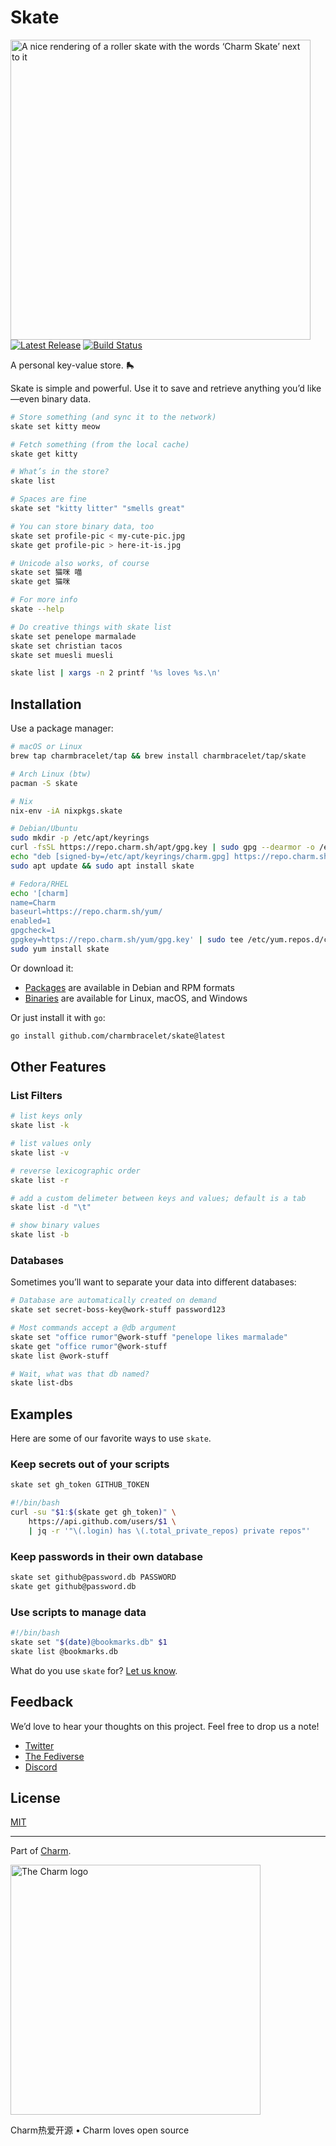 # Skate

<p>
    <img src="https://stuff.charm.sh/skate/skate-header.png?2" width="480" alt="A nice rendering of a roller skate with the words ‘Charm Skate’ next to it"><br>
    <a href="https://github.com/charmbracelet/skate/releases"><img src="https://img.shields.io/github/release/charmbracelet/skate.svg" alt="Latest Release"></a>
    <a href="https://github.com/charmbracelet/skate/actions"><img src="https://github.com/charmbracelet/skate/workflows/build/badge.svg" alt="Build Status"></a>
</p>

A personal key-value store. 🛼

Skate is simple and powerful. Use it to save and retrieve anything you’d
like—even binary data.

```bash
# Store something (and sync it to the network)
skate set kitty meow

# Fetch something (from the local cache)
skate get kitty

# What’s in the store?
skate list

# Spaces are fine
skate set "kitty litter" "smells great"

# You can store binary data, too
skate set profile-pic < my-cute-pic.jpg
skate get profile-pic > here-it-is.jpg

# Unicode also works, of course
skate set 猫咪 喵
skate get 猫咪

# For more info
skate --help

# Do creative things with skate list
skate set penelope marmalade
skate set christian tacos
skate set muesli muesli

skate list | xargs -n 2 printf '%s loves %s.\n'
```

## Installation

Use a package manager:

```bash
# macOS or Linux
brew tap charmbracelet/tap && brew install charmbracelet/tap/skate

# Arch Linux (btw)
pacman -S skate

# Nix
nix-env -iA nixpkgs.skate

# Debian/Ubuntu
sudo mkdir -p /etc/apt/keyrings
curl -fsSL https://repo.charm.sh/apt/gpg.key | sudo gpg --dearmor -o /etc/apt/keyrings/charm.gpg
echo "deb [signed-by=/etc/apt/keyrings/charm.gpg] https://repo.charm.sh/apt/ * *" | sudo tee /etc/apt/sources.list.d/charm.list
sudo apt update && sudo apt install skate

# Fedora/RHEL
echo '[charm]
name=Charm
baseurl=https://repo.charm.sh/yum/
enabled=1
gpgcheck=1
gpgkey=https://repo.charm.sh/yum/gpg.key' | sudo tee /etc/yum.repos.d/charm.repo
sudo yum install skate
```

Or download it:

- [Packages][releases] are available in Debian and RPM formats
- [Binaries][releases] are available for Linux, macOS, and Windows

Or just install it with `go`:

```bash
go install github.com/charmbracelet/skate@latest
```

[releases]: https://github.com/charmbracelet/skate/releases

## Other Features

### List Filters

```bash
# list keys only
skate list -k

# list values only
skate list -v

# reverse lexicographic order
skate list -r

# add a custom delimeter between keys and values; default is a tab
skate list -d "\t"

# show binary values
skate list -b
```

### Databases

Sometimes you’ll want to separate your data into different databases:

```bash
# Database are automatically created on demand
skate set secret-boss-key@work-stuff password123

# Most commands accept a @db argument
skate set "office rumor"@work-stuff "penelope likes marmalade"
skate get "office rumor"@work-stuff
skate list @work-stuff

# Wait, what was that db named?
skate list-dbs
```

## Examples

Here are some of our favorite ways to use `skate`.

### Keep secrets out of your scripts

```bash
skate set gh_token GITHUB_TOKEN

#!/bin/bash
curl -su "$1:$(skate get gh_token)" \
    https://api.github.com/users/$1 \
    | jq -r '"\(.login) has \(.total_private_repos) private repos"'
```

### Keep passwords in their own database

```bash
skate set github@password.db PASSWORD
skate get github@password.db
```

### Use scripts to manage data

```bash
#!/bin/bash
skate set "$(date)@bookmarks.db" $1
skate list @bookmarks.db
```

What do you use `skate` for? [Let us know](mailto:vt100@charm.sh).

## Feedback

We’d love to hear your thoughts on this project. Feel free to drop us a note!

- [Twitter](https://twitter.com/charmcli)
- [The Fediverse](https://mastodon.social/@charmcli)
- [Discord](https://charm.sh/chat)

## License

[MIT](https://github.com/charmbracelet/skate/raw/main/LICENSE)

---

Part of [Charm](https://charm.sh).

<a href="https://charm.sh/"><img alt="The Charm logo" src="https://stuff.charm.sh/charm-badge.jpg" width="400"></a>

Charm热爱开源 • Charm loves open source
